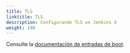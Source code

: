 ```yaml
---
title: TLS
linktitle: TLS
description: Configurando TLS en Jenkins X
weight: 190
---
```


Consulte la [documentación de entradas de boot](/es/docs/getting-started/setup/boot/#ingress).